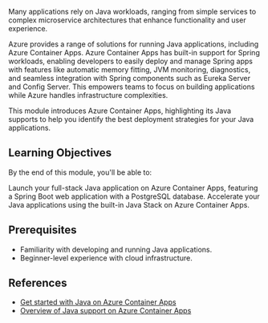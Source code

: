 Many applications rely on Java workloads, ranging from simple services to complex microservice architectures that enhance functionality and user experience.

Azure provides a range of solutions for running Java applications, including Azure Container Apps. Azure Container Apps has built-in support for Spring workloads, enabling developers to easily deploy and manage Spring apps with features like automatic memory fitting, JVM monitoring, diagnostics, and seamless integration with Spring components such as Eureka Server and Config Server. This empowers teams to focus on building applications while Azure handles infrastructure complexities.

This module introduces Azure Container Apps, highlighting its Java supports to help you identify the best deployment strategies for your Java applications.

## Learning Objectives

By the end of this module, you'll be able to:

Launch your full-stack Java application on Azure Container Apps, featuring a Spring Boot web application with a PostgreSQL database.
Accelerate your Java applications using the built-in Java Stack on Azure Container Apps.

## Prerequisites

- Familiarity with developing and running Java applications.
- Beginner-level experience with cloud infrastructure.

## References

- [Get started with Java on Azure Container Apps](https://learn.microsoft.com/en-us/azure/container-apps/java-get-started?pivots=jar)
- [Overview of Java support on Azure Container Apps](https://learn.microsoft.com/en-us/azure/container-apps/java-overview)
